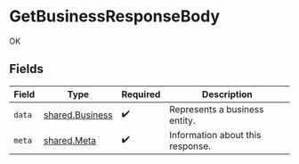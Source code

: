 # GetBusinessResponseBody

OK


## Fields

| Field                                                     | Type                                                      | Required                                                  | Description                                               |
| --------------------------------------------------------- | --------------------------------------------------------- | --------------------------------------------------------- | --------------------------------------------------------- |
| `data`                                                    | [shared.Business](../../../sdk/models/shared/business.md) | :heavy_check_mark:                                        | Represents a business entity.                             |
| `meta`                                                    | [shared.Meta](../../../sdk/models/shared/meta.md)         | :heavy_check_mark:                                        | Information about this response.                          |